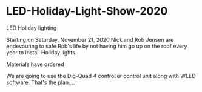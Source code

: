 # LED-Holiday-Light-Show-2020
LED Holiday lighting 

Starting on Saturday, November 21, 2020 Nick and Rob Jensen are endevouring to safe Rob's life by not having him go up on the roof every year to install Holiday lights.   

Materials have ordered

We are going to use the Dig-Quad 4 controller control unit along with WLED software.  That's the plan....

